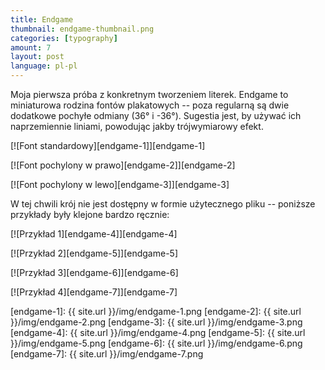```yaml
---
title: Endgame
thumbnail: endgame-thumbnail.png
categories: [typography]
amount: 7
layout: post
language: pl-pl
---
```


Moja pierwsza próba z konkretnym tworzeniem literek. Endgame to miniaturowa rodzina fontów plakatowych -- poza regularną są dwie dodatkowe pochyłe odmiany (36° i -36°). Sugestia jest, by używać ich naprzemiennie liniami, powodując jakby trójwymiarowy efekt.

[![Font standardowy][endgame-1]][endgame-1]

[![Font pochylony w prawo][endgame-2]][endgame-2]

[![Font pochylony w lewo][endgame-3]][endgame-3]

W tej chwili krój nie jest dostępny w formie użytecznego pliku -- poniższe przykłady były klejone bardzo ręcznie:

[![Przykład 1][endgame-4]][endgame-4]

[![Przykład 2][endgame-5]][endgame-5]

[![Przykład 3][endgame-6]][endgame-6]

[![Przykład 4][endgame-7]][endgame-7]

[endgame-1]: {{ site.url }}/img/endgame-1.png
[endgame-2]: {{ site.url }}/img/endgame-2.png
[endgame-3]: {{ site.url }}/img/endgame-3.png
[endgame-4]: {{ site.url }}/img/endgame-4.png
[endgame-5]: {{ site.url }}/img/endgame-5.png
[endgame-6]: {{ site.url }}/img/endgame-6.png
[endgame-7]: {{ site.url }}/img/endgame-7.png